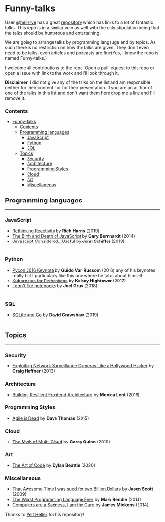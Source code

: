 ﻿# Funny-talks

User [@hellerve](https://github.com/hellerve) has a great [repository](https://github.com/hellerve/programming-talks) which has links to a lot of fantastic talks. This repo is in a similar vein as well with the only stipulation being that the talks should be humorous and entertaining.

We are going to arrange talks by programming langauge and by topics. As such there is no restriction on how the talks are given. They don't even need to be talks, even articles and podcasts are fine(Yes, I know the repo is named Funny-talks.)

I welcome all contributions to the repo. Open a pull request to this repo or open a issue with link to the work and I'll look through it.

**Disclaimer:** I did not give any of the talks on the list and am responsible neither for their content nor for their presentation. If you are an author of one of the talks in this list and don't want them here drop me a line and I'll remove it.


### Contents
- [Funny-talks](#funny-talks)
    - [Contents](#contents)
  - [Programming languages](#programming-languages)
    - [JavaScript](#javascript)
    - [Python](#python)
    - [SQL](#sql)
  - [Topics](#topics)
    - [Security](#security)
    - [Architecture](#architecture)
    - [Programming Styles](#programming-styles)
    - [Cloud](#cloud)
    - [Art](#art)
    - [Miscellaneous](#miscellaneous)

## Programming languages
<hr></hr>

### JavaScript
* [Rethinking Reactivity](https://www.youtube.com/watch?v=AdNJ3fydeao) by **Rich Harris** (2019)
* [The Birth and Death of JavaScript](https://www.destroyallsoftware.com/talks/the-birth-and-death-of-javascript) by **Gary Bernhardt** (2014)
* [Javascript Considered...Useful](https://youtu.be/ylF7ZR-b7Rk) by **Jenn Schiffer** (2019)
<br></br>

### Python
* [Pycon 2016 Keynote](https://www.youtube.com/watch?v=YgtL4S7Hrwo) by **Guido Van Russom** (2016) any of his keynotes really but I particularly like this one where he talks about himself
* [Kubernetes for Pythonistas](https://www.youtube.com/watch?v=u_iAXzy3xBA) by **Kelsey Hightower** (2017)
* [I don't like notebooks](https://www.youtube.com/watch?v=7jiPeIFXb6U) by **Joel Grus** (2018)
<br></br>

### SQL
* [SQLite and Go](https://www.youtube.com/watch?v=RqubKSF3wig) by **David Crawshaw** (2019)
<br></br>

## Topics
<hr></hr>

### Security
* [Exploiting Network Surveillance Cameras Like a Hollywood Hacker](https://www.youtube.com/watch?v=B8DjTcANBx0) by **Craig Heffner** (2013)

### Architecture
* [Building Resilient Frontend Architecture](https://www.youtube.com/watch?v=TqfbAXCCVwE) by **Monica Lent** (2019)

### Programming Styles
* [Agile is Dead](https://www.youtube.com/watch?v=a-BOSpxYJ9M) by **Dave Thomas** (2015)

### Cloud 
* [The Myth of Multi-Cloud](https://www.youtube.com/watch?v=r6OFCJ_gux0) by **Corey Quinn** (2019)

### Art
* [The Art of Code](https://www.youtube.com/watch?v=6avJHaC3C2U) by **Dylan Beattie** (2020) 

### Miscellaneous
* [That Awesome Time I was sued for two Billion Dollars](https://www.youtube.com/watch?v=KSWqx8goqSY) by **Jason Scott** (2009)
* [The Worst Programming Language Ever](https://www.youtube.com/watch?v=hCvHTrUh4os) by **Mark Rendle** (2014)
* [Computers are a Sadness, I am the Cure](https://vimeo.com/95066828) by **James Mickens** (2014)


Thanks to [Veit Heller](https://github.com/hellerve) for his repository!
